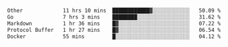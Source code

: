 <!--START_SECTION:waka-->
```txt
Other             11 hrs 10 mins  ████████████▓░░░░░░░░░░░░   50.09 %
Go                7 hrs 3 mins    ████████░░░░░░░░░░░░░░░░░   31.62 %
Markdown          1 hr 36 mins    █▓░░░░░░░░░░░░░░░░░░░░░░░   07.22 %
Protocol Buffer   1 hr 27 mins    █▓░░░░░░░░░░░░░░░░░░░░░░░   06.54 %
Docker            55 mins         █░░░░░░░░░░░░░░░░░░░░░░░░   04.12 %
```
<!--END_SECTION:waka-->
  
